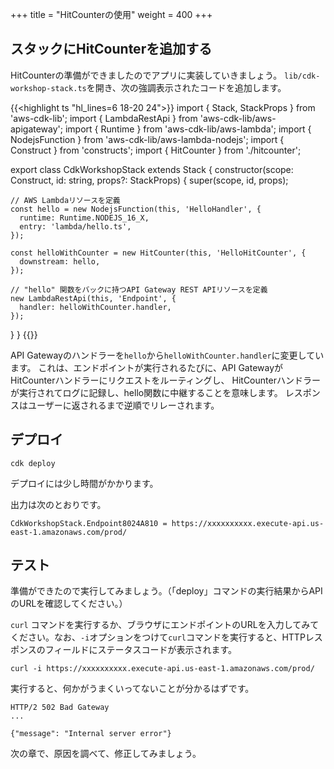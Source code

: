 +++
title = "HitCounterの使用"
weight = 400
+++

## スタックにHitCounterを追加する

HitCounterの準備ができましたのでアプリに実装していきましょう。
`lib/cdk-workshop-stack.ts`を開き、次の強調表示されたコードを追加します。

{{<highlight ts "hl_lines=6 18-20 24">}}
import { Stack, StackProps } from 'aws-cdk-lib';
import { LambdaRestApi } from 'aws-cdk-lib/aws-apigateway';
import { Runtime } from 'aws-cdk-lib/aws-lambda';
import { NodejsFunction } from 'aws-cdk-lib/aws-lambda-nodejs';
import { Construct } from 'constructs';
import { HitCounter } from './hitcounter';

export class CdkWorkshopStack extends Stack {
  constructor(scope: Construct, id: string, props?: StackProps) {
    super(scope, id, props);

    // AWS Lambdaリソースを定義
    const hello = new NodejsFunction(this, 'HelloHandler', {
      runtime: Runtime.NODEJS_16_X,
      entry: 'lambda/hello.ts',
    });

    const helloWithCounter = new HitCounter(this, 'HelloHitCounter', {
      downstream: hello,
    });

    // "hello" 関数をバックに持つAPI Gateway REST APIリソースを定義
    new LambdaRestApi(this, 'Endpoint', {
      handler: helloWithCounter.handler,
    });
  }
}
{{</highlight>}}

API Gatewayのハンドラーを`hello`から`helloWithCounter.handler`に変更しています。
これは、エンドポイントが実行されるたびに、API GatewayがHitCounterハンドラーにリクエストをルーティングし、
HitCounterハンドラーが実行されてログに記録し、hello関数に中継することを意味します。
レスポンスはユーザーに返されるまで逆順でリレーされます。

## デプロイ

```
cdk deploy
```

デプロイには少し時間がかかります。

出力は次のとおりです。

```
CdkWorkshopStack.Endpoint8024A810 = https://xxxxxxxxxx.execute-api.us-east-1.amazonaws.com/prod/
```

## テスト

準備ができたので実行してみましょう。（「deploy」コマンドの実行結果からAPIのURLを確認してください。）

`curl` コマンドを実行するか、ブラウザにエンドポイントのURLを入力してみてください。なお、`-i`オプションをつけて`curl`コマンドを実行すると、HTTPレスポンスのフィールドにステータスコードが表示されます。

```
curl -i https://xxxxxxxxxx.execute-api.us-east-1.amazonaws.com/prod/
```

実行すると、何かがうまくいってないことが分かるはずです。

```
HTTP/2 502 Bad Gateway
...

{"message": "Internal server error"}
```

次の章で、原因を調べて、修正してみましょう。
